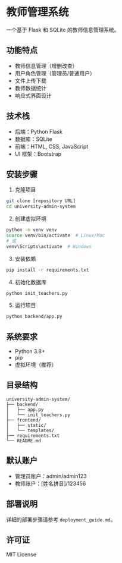 # 教师管理系统

一个基于 Flask 和 SQLite 的教师信息管理系统。

## 功能特点

- 教师信息管理（增删改查）
- 用户角色管理（管理员/普通用户）
- 文件上传下载
- 教师数据统计
- 响应式界面设计

## 技术栈

- 后端：Python Flask
- 数据库：SQLite
- 前端：HTML, CSS, JavaScript
- UI 框架：Bootstrap

## 安装步骤

1. 克隆项目
```bash
git clone [repository URL]
cd university-admin-system
```

2. 创建虚拟环境
```bash
python -m venv venv
source venv/bin/activate  # Linux/Mac
# 或
venv\Scripts\activate  # Windows
```

3. 安装依赖
```bash
pip install -r requirements.txt
```

4. 初始化数据库
```bash
python init_teachers.py
```

5. 运行项目
```bash
python backend/app.py
```

## 系统要求

- Python 3.8+
- pip
- 虚拟环境（推荐）

## 目录结构

```
university-admin-system/
├── backend/
│   ├── app.py
│   └── init_teachers.py
├── frontend/
│   ├── static/
│   └── templates/
├── requirements.txt
└── README.md
```

## 默认账户

- 管理员账户：admin/admin123
- 教师账户：[姓名拼音]/123456

## 部署说明

详细的部署步骤请参考 `deployment_guide.md`。

## 许可证

MIT License 
